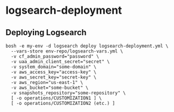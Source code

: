 # logsearch-deployment

## <a name='deploying-logsearch'></a>Deploying Logsearch

```
bosh -e my-env -d logsearch deploy logsearch-deployment.yml \
  --vars-store env-repo/logsearch-vars.yml \
  -v cf_admin_password="password" \
  -v uaa_admin_client_secret="secret" \
  -v system_domain="some-domain" \
  -v aws_access_key="access-key" \
  -v aws_secret_key="secret-key" \
  -v aws_region="us-east-1" \
  -v aws_bucket="some-bucket" \
  -v snapshots_repository="some-repository" \
  [ -o operations/CUSTOMIZATION1 ] \
  [ -o operations/CUSTOMIZATION2 (etc.) ] 
```
